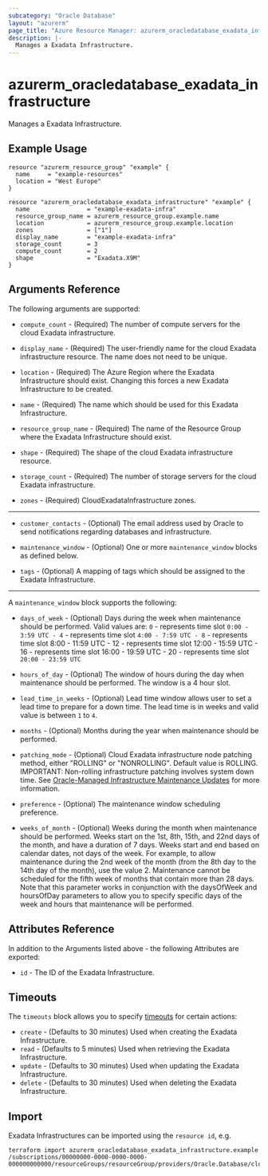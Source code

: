 ```yaml
---
subcategory: "Oracle Database"
layout: "azurerm"
page_title: "Azure Resource Manager: azurerm_oracledatabase_exadata_infrastructure"
description: |-
  Manages a Exadata Infrastructure.
---
```


# azurerm_oracledatabase_exadata_infrastructure

Manages a Exadata Infrastructure.

## Example Usage

```hcl
resource "azurerm_resource_group" "example" {
  name     = "example-resources"
  location = "West Europe"
}

resource "azurerm_oracledatabase_exadata_infrastructure" "example" {
  name                = "example-exadata-infra"
  resource_group_name = azurerm_resource_group.example.name
  location            = azurerm_resource_group.example.location
  zones               = ["1"]
  display_name        = "example-exadata-infra"
  storage_count       = 3
  compute_count       = 2
  shape               = "Exadata.X9M"
}
```

## Arguments Reference

The following arguments are supported:

* `compute_count` - (Required) The number of compute servers for the cloud Exadata infrastructure.

* `display_name` - (Required) The user-friendly name for the cloud Exadata infrastructure resource. The name does not need to be unique.

* `location` - (Required) The Azure Region where the Exadata Infrastructure should exist. Changing this forces a new Exadata Infrastructure to be created.

* `name` - (Required) The name which should be used for this Exadata Infrastructure.

* `resource_group_name` - (Required) The name of the Resource Group where the Exadata Infrastructure should exist.

* `shape` - (Required) The shape of the cloud Exadata infrastructure resource.

* `storage_count` - (Required) The number of storage servers for the cloud Exadata infrastructure.

* `zones` - (Required) CloudExadataInfrastructure zones.

---

* `customer_contacts` - (Optional) The email address used by Oracle to send notifications regarding databases and infrastructure.

* `maintenance_window` - (Optional) One or more `maintenance_window` blocks as defined below.

* `tags` - (Optional) A mapping of tags which should be assigned to the Exadata Infrastructure.

---

A `maintenance_window` block supports the following:

* `days_of_week` - (Optional) Days during the week when maintenance should be performed. Valid values are: `0` - represents time slot `0:00 - 3:59 UTC - 4` - represents time slot `4:00 - 7:59 UTC - 8` - represents time slot 8:00 - 11:59 UTC - 12 - represents time slot 12:00 - 15:59 UTC - 16 - represents time slot 16:00 - 19:59 UTC - 20 - represents time slot `20:00 - 23:59 UTC`

* `hours_of_day` - (Optional) The window of hours during the day when maintenance should be performed. The window is a 4 hour slot.

* `lead_time_in_weeks` - (Optional) Lead time window allows user to set a lead time to prepare for a down time. The lead time is in weeks and valid value is between `1` to `4`.

* `months` - (Optional) Months during the year when maintenance should be performed.

* `patching_mode` - (Optional) Cloud Exadata infrastructure node patching method, either "ROLLING" or "NONROLLING". Default value is ROLLING. IMPORTANT: Non-rolling infrastructure patching involves system down time. See [Oracle-Managed Infrastructure Maintenance Updates](https://docs.cloud.oracle.com/iaas/Content/Database/Concepts/examaintenance.htm#Oracle) for more information.

* `preference` - (Optional) The maintenance window scheduling preference.

* `weeks_of_month` - (Optional) Weeks during the month when maintenance should be performed. Weeks start on the 1st, 8th, 15th, and 22nd days of the month, and have a duration of 7 days. Weeks start and end based on calendar dates, not days of the week. For example, to allow maintenance during the 2nd week of the month (from the 8th day to the 14th day of the month), use the value 2. Maintenance cannot be scheduled for the fifth week of months that contain more than 28 days. Note that this parameter works in conjunction with the daysOfWeek and hoursOfDay parameters to allow you to specify specific days of the week and hours that maintenance will be performed.

## Attributes Reference

In addition to the Arguments listed above - the following Attributes are exported: 

* `id` - The ID of the Exadata Infrastructure.

## Timeouts

The `timeouts` block allows you to specify [timeouts](https://www.terraform.io/language/resources/syntax#operation-timeouts) for certain actions:

* `create` - (Defaults to 30 minutes) Used when creating the Exadata Infrastructure.
* `read` - (Defaults to 5 minutes) Used when retrieving the Exadata Infrastructure.
* `update` - (Defaults to 30 minutes) Used when updating the Exadata Infrastructure.
* `delete` - (Defaults to 30 minutes) Used when deleting the Exadata Infrastructure.

## Import

Exadata Infrastructures can be imported using the `resource id`, e.g.

```shell
terraform import azurerm_oracledatabase_exadata_infrastructure.example /subscriptions/00000000-0000-0000-0000-000000000000/resourceGroups/resourceGroup/providers/Oracle.Database/cloudExadataInfrastructures/cloudExadataInfrastructures1
```
